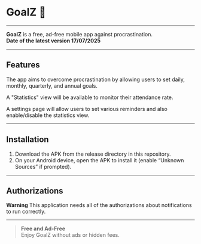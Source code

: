 # GoalZ 🎯

---

**GoalZ** is a free, ad-free mobile app against procrastination.  
**Date of the latest version 17/07/2025**

---

## Features

The app aims to overcome procrastination by allowing users to set daily, monthly, quarterly, and annual goals.

A "Statistics" view will be available to monitor their attendance rate.

A settings page will allow users to set various reminders and also enable/disable the statistics view.

---

## Installation 
1. Download the APK from the release directory in this repository.  
2. On your Android device, open the APK to install it (enable “Unknown Sources” if prompted).

---

## Authorizations

**Warning** This application needs all of the authorizations about notifications to run correctly.


---

> **Free and Ad-Free**  
> Enjoy GoalZ without ads or hidden fees.